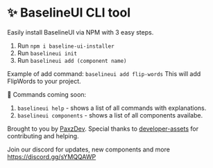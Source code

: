 # ✨ BaselineUI CLI tool

Easily install BaselineUI via NPM with 3 easy steps. 

1. Run `npm i baseline-ui-installer`
2. Run `baselineui init`
3. Run `baselineui add (component name)`

Example of add command: `baselineui add flip-words`
This will add FlipWords to your project.

🚀 Commands coming soon:
1. `baselineui help` - shows a list of all commands with explanations.
2. `baselineui components` - shows a list of all components availabe.




Brought to you by <a href='https://github.com/PaxzDev'>PaxzDev</a>. Special thanks to <a href='https://github.com/developer-assets'>developer-assets</a> for contributing and helping.

Join our discord for updates, new components and more https://discord.gg/sYMQQAWP
